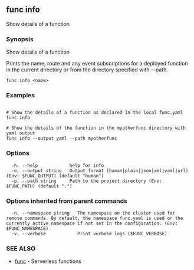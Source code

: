 ## func info

Show details of a function

### Synopsis

Show details of a function

Prints the name, route and any event subscriptions for a deployed function in
the current directory or from the directory specified with --path.


```
func info <name>
```

### Examples

```

# Show the details of a function as declared in the local func.yaml
func info

# Show the details of the function in the myotherfunc directory with yaml output
func info --output yaml --path myotherfunc

```

### Options

```
  -h, --help            help for info
  -o, --output string   Output format (human|plain|json|xml|yaml|url) (Env: $FUNC_OUTPUT) (default "human")
  -p, --path string     Path to the project directory (Env: $FUNC_PATH) (default ".")
```

### Options inherited from parent commands

```
  -n, --namespace string   The namespace on the cluster used for remote commands. By default, the namespace func.yaml is used or the currently active namespace if not set in the configuration. (Env: $FUNC_NAMESPACE)
  -v, --verbose            Print verbose logs ($FUNC_VERBOSE)
```

### SEE ALSO

* [func](func.md)	 - Serverless functions

